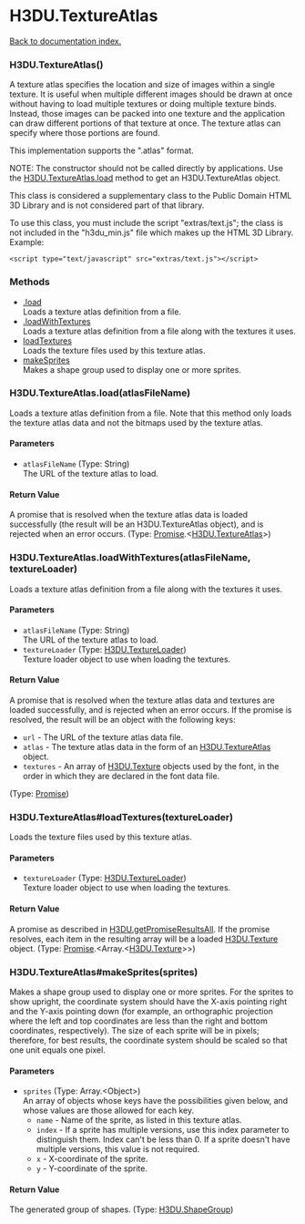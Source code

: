 # H3DU.TextureAtlas

[Back to documentation index.](index.md)

### H3DU.TextureAtlas() <a id='H3DU.TextureAtlas'></a>

A texture atlas specifies the location and size of images within a single
texture. It is useful when multiple different images should be drawn at
once without having to load multiple textures or doing multiple texture
binds. Instead, those images can be packed into one texture and the
application can draw different portions of that texture at once. The
texture atlas can specify where those portions are found.

This implementation supports the ".atlas" format.

NOTE: The constructor should not be called directly by applications.
Use the <a href="H3DU.TextureAtlas.md#H3DU.TextureAtlas.load">H3DU.TextureAtlas.load</a> method to get an H3DU.TextureAtlas object.

This class is considered a supplementary class to the
Public Domain HTML 3D Library and is not considered part of that
library.

To use this class, you must include the script "extras/text.js"; the
class is not included in the "h3du_min.js" file which makes up
the HTML 3D Library. Example:

    <script type="text/javascript" src="extras/text.js"></script>

### Methods

* [.load](#H3DU.TextureAtlas.load)<br>Loads a texture atlas definition from a file.
* [.loadWithTextures](#H3DU.TextureAtlas.loadWithTextures)<br>Loads a texture atlas definition from a file along with the textures
it uses.
* [loadTextures](#H3DU.TextureAtlas_H3DU.TextureAtlas_loadTextures)<br>Loads the texture files used by this texture atlas.
* [makeSprites](#H3DU.TextureAtlas_H3DU.TextureAtlas_makeSprites)<br>Makes a shape group used to display one or more sprites.

### H3DU.TextureAtlas.load(atlasFileName) <a id='H3DU.TextureAtlas.load'></a>

Loads a texture atlas definition from a file.
Note that this method only loads the texture atlas data and not the bitmaps
used by the texture atlas.

#### Parameters

* `atlasFileName` (Type: String)<br>
    The URL of the texture atlas to load.

#### Return Value

A promise that is resolved
when the texture atlas data is loaded successfully (the result will be
an H3DU.TextureAtlas object), and is rejected when an error occurs. (Type: <a href="Promise.md">Promise</a>.&lt;<a href="H3DU.TextureAtlas.md">H3DU.TextureAtlas</a>>)

### H3DU.TextureAtlas.loadWithTextures(atlasFileName, textureLoader) <a id='H3DU.TextureAtlas.loadWithTextures'></a>

Loads a texture atlas definition from a file along with the textures
it uses.

#### Parameters

* `atlasFileName` (Type: String)<br>
    The URL of the texture atlas to load.
* `textureLoader` (Type: <a href="H3DU.TextureLoader.md">H3DU.TextureLoader</a>)<br>
    Texture loader object to use when loading the textures.

#### Return Value

A promise that is resolved
when the texture atlas data and textures are loaded successfully,
and is rejected when an error occurs.
If the promise is resolved, the result will be an object with the
following keys:<ul>
<li><code>url</code> - The URL of the texture atlas data file.
<li><code>atlas</code> - The texture atlas data in the form of an <a href="H3DU.TextureAtlas.md">H3DU.TextureAtlas</a> object.
<li><code>textures</code> - An array of <a href="H3DU.Texture.md">H3DU.Texture</a> objects used by the font,
in the order in which they are declared in the font data file.
</ul> (Type: <a href="Promise.md">Promise</a>)

### H3DU.TextureAtlas#loadTextures(textureLoader) <a id='H3DU.TextureAtlas_H3DU.TextureAtlas_loadTextures'></a>

Loads the texture files used by this texture atlas.

#### Parameters

* `textureLoader` (Type: <a href="H3DU.TextureLoader.md">H3DU.TextureLoader</a>)<br>
    Texture loader object to use when loading the textures.

#### Return Value

A promise as described in
<a href="H3DU.md#H3DU.getPromiseResultsAll">H3DU.getPromiseResultsAll</a>. If the promise
resolves, each item in the resulting array will be a loaded
<a href="H3DU.Texture.md">H3DU.Texture</a> object. (Type: <a href="Promise.md">Promise</a>.&lt;Array.&lt;<a href="H3DU.Texture.md">H3DU.Texture</a>>>)

### H3DU.TextureAtlas#makeSprites(sprites) <a id='H3DU.TextureAtlas_H3DU.TextureAtlas_makeSprites'></a>

Makes a shape group used to display one or more sprites.
For the sprites to show upright, the coordinate system should have the
X-axis pointing right and the Y-axis pointing down (for example, an
orthographic projection where the left and top coordinates are less
than the right and bottom coordinates, respectively). The size of each
sprite will be in pixels; therefore, for best results, the coordinate system
should be scaled so that one unit equals one pixel.

#### Parameters

* `sprites` (Type: Array.&lt;Object>)<br>
    An array of objects whose keys have the possibilities given below, and whose values are those allowed for each key.<ul> <li><code>name</code> - Name of the sprite, as listed in this texture atlas. <li><code>index</code> - If a sprite has multiple versions, use this index parameter to distinguish them. Index can't be less than 0. If a sprite doesn't have multiple versions, this value is not required. <li><code>x</code> - X-coordinate of the sprite. <li><code>y</code> - Y-coordinate of the sprite. </ul>

#### Return Value

The generated group of shapes. (Type: <a href="H3DU.ShapeGroup.md">H3DU.ShapeGroup</a>)
